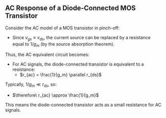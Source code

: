 ## AC Response of a Diode-Connected MOS Transistor

Consider the AC model of a MOS transistor in pinch-off:

- Since $v_{gs} \equiv v_{ds}$, the current source can be replaced by a resistance equal to $1/g_m$ (by the source absorption theorem).

Thus, the AC equivalent circuit becomes:

- For AC signals, the diode-connected transistor is equivalent to a resistance:
    - $r_{ac} = \frac{1}{g_m} \parallel r_{ds}$

Typically, $1/g_m \ll r_{ds}$, so:

- $\therefore\ r_{ac} \approx \frac{1}{g_m}$

This means the diode-connected transistor acts as a small resistance for AC signals.
